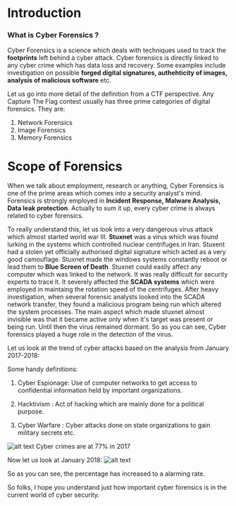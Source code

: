 # **Introduction**

### What is Cyber Forensics ?

Cyber Forensics is a science which deals with techniques used to track the **footprints** left behind a cyber attack.
Cyber forensics is directly linked to any cyber crime which has data loss and recovery. Some examples include investigation on possible **forged digital signatures, authehticity of images, analysis of malicious software** etc.

Let us go into more detail of the definition from a CTF perspective. Any Capture The Flag contest usually has three prime categories of digital forensics.
They are:

  1. Network Forensics
  2. Image Forensics
  3. Memory Forensics

# **Scope of Forensics** 

When we talk about employment, research or anything, Cyber Forensics is one of the prime areas which comes into a security analyst's mind.
Forensics is strongly employed in **Incident Response, Malware Analysis, Data leak protection**. Actually to sum it up, every cyber crime is always related to cyber forensics.

To really understand this, let us look into a very dangerous virus attack which almost started world war III.
**Stuxnet** was a virus which was found lurking in the systems which controlled nuclear centrifuges in Iran.
Stuxent had a stolen yet officially authorised digital signature which acted as a very good camouflage. Stuxnet made the windows systems constantly reboot or lead them to **Blue Screen of Death**. Stuxnet could easily affect any computer which was linked to the network. It was really difficult for security experts to trace it. It severely affected the **SCADA systems** which were employed in maintaing the rotation speed of the centrifuges.
After heavy investigation, when several forensic analysts looked into the SCADA network transfer, they found a malicious program being run which altered the system processes. The main aspect which made stuxnet almost invisible was that it became active only when it's target was present or being run. Until then the virus remained dormant.
So as you can see, Cyber forensics played a huge role in the detection of the virus.

Let us look at the trend of cyber attacks based on the analysis from January 2017-2018:

Some handy definitions:

1. Cyber Espionage: Use of computer networks to get access to confidential information held by important organizations.

2. Hacktivism : Act of hacking which are mainly done for a political purpose.

3. Cyber Warfare : Cyber attacks done on state organizations to gain military secrets etc.

![alt text](https://github.com/stuxnet999/Image-Forensics/blob/master/Cyber_Attack_Stats.png "Cyber attack motivation")
Cyber crimes are at 77% in 2017

Now let us look at January 2018:
![alt text](https://github.com/stuxnet999/Image-Forensics/blob/master/2018-analysis.png "January 2018")

So as you can see, the percentage has increased to a alarming rate.

So folks, I hope you understand just how important cyber forensics is in the current world of cyber security.
